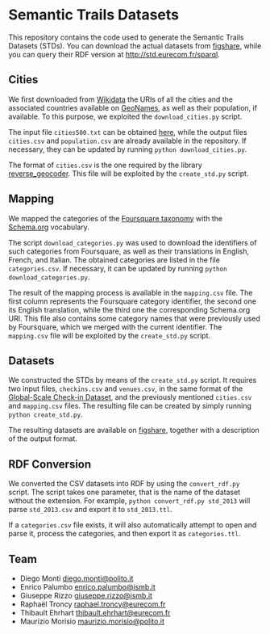 # Semantic Trails Datasets

This repository contains the code used to generate the Semantic Trails Datasets (STDs). You can download the actual datasets from [figshare](https://doi.org/10.6084/m9.figshare.7429076), while you can query their RDF version at http://std.eurecom.fr/sparql.

## Cities

We first downloaded from [Wikidata](https://www.wikidata.org) the URIs of all the cities and the associated countries available on [GeoNames](https://www.geonames.org), as well as their population, if available. To this purpose, we exploited the `download_cities.py` script.

The input file `cities500.txt` can be obtained [here](http://download.geonames.org/export/dump/), while the output files `cities.csv` and `population.csv` are already available in the repository. If necessary, they can be updated by running `python download_cities.py`.

The format of `cities.csv` is the one required by the library [reverse_geocoder](https://github.com/thampiman/reverse-geocoder). This file will be exploited by the `create_std.py` script.

## Mapping

We mapped the categories of the [Foursquare taxonomy](https://developer.foursquare.com/docs/resources/categories) with the [Schema.org](https://schema.org) vocabulary.

The script `download_categories.py` was used to download the identifiers of such categories from Foursquare, as well as their translations in English, French, and Italian. The obtained categories are listed in the file `categories.csv`. If necessary, it can be updated by running `python download_categories.py`.

The result of the mapping process is available in the `mapping.csv` file. The first column represents the Foursquare category identifier, the second one its English translation, while the third one the corresponding Schema.org URI. This file also contains some category names that were previously used by Foursquare, which we merged with the current identifier. The `mapping.csv` file will be exploited by the `create_std.py` script.

## Datasets

We constructed the STDs by means of the `create_std.py` script. It requires two input files, `checkins.csv` and `venues.csv`, in the same format of the [Global-Scale Check-in Dataset](https://sites.google.com/site/yangdingqi/home/foursquare-dataset), and the previously mentioned `cities.csv`  and `mapping.csv` files. The resulting file can be created by simply running `python create_std.py`.

The resulting datasets are available on [figshare](https://doi.org/10.6084/m9.figshare.7429076), together with a description of the output format.

## RDF Conversion

We converted the CSV datasets into RDF by using the `convert_rdf.py` script. The script takes one parameter, that is the name of the dataset without the extension. For example, `python convert_rdf.py std_2013` will parse `std_2013.csv` and export it to `std_2013.ttl`.

If a `categories.csv` file exists, it will also automatically attempt to open and parse it, process the categories, and then export it as `categories.ttl`.

## Team

- Diego Monti <diego.monti@polito.it>
- Enrico Palumbo <enrico.palumbo@ismb.it>
- Giuseppe Rizzo <giuseppe.rizzo@ismb.it>
- Raphaël Troncy <raphael.troncy@eurecom.fr>
- Thibault Ehrhart <thibault.ehrhart@eurecom.fr>
- Maurizio Morisio <maurizio.morisio@polito.it>

